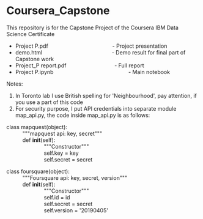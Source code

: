 # Coursera_Capstone
This repository is for the Capstone Project of the Coursera IBM Data Science Certificate

- Project P.pdf            - Project presentation
- demo.html             - Demo result for final part of Capstone work
- Project_P report.pdf         - Full report
- Project P.ipynb              -  Main notebook

Notes:
1. In Toronto lab I use British spelling for 'Neighbourhood', pay attention, if you use a part of this code
2. For security purpose, I put API credentials into separate module map_api.py,
the code inside map_api.py is as follows:

class mapquest(object):  
   """mapquest api: key, secret"""  
   def __init__(self):  
       """Constructor"""  
       self.key = key  
       self.secret = secret  
          
class foursquare(object):  
   """Foursquare api: key, secret, version"""  
   def __init__(self):  
       """Constructor"""  
       self.id = id   
       self.secret = secret  
       self.version = '20190405'  
        
